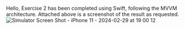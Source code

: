Hello, 
Exercise 2 has been completed using Swift, following the MVVM architecture. Attached above is a screenshot of the result as requested.
![Simulator Screen Shot - iPhone 11 - 2024-02-29 at 19 00 12](https://github.com/InesBokri/Exercice2-RTS/assets/28629975/338ecc99-3433-4351-86cc-8aff9973190b)
